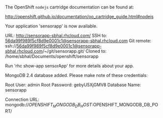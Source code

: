 The OpenShift `nodejs` cartridge documentation can be found at:

http://openshift.github.io/documentation/oo_cartridge_guide.html#nodejs

Your application 'sensorapp' is now available.

  URL:        http://sensorapp-sbhal.rhcloud.com/
  SSH to:     56da99f989f5cf8d9e0001c1@sensorapp-sbhal.rhcloud.com
  Git remote: ssh://56da99f989f5cf8d9e0001c1@sensorapp-sbhal.rhcloud.com/~/git/sensorapp.git/
  Cloned to:  /home/sbhal/Documents/openshift/sensorapp

Run 'rhc show-app sensorApp' for more details about your app.

MongoDB 2.4 database added.  Please make note of these credentials:

   Root User:     admin
   Root Password: gebyU5XjGMV8
   Database Name: sensorapp

Connection URL: mongodb://$OPENSHIFT_MONGODB_DB_HOST:$OPENSHIFT_MONGODB_DB_PORT/
